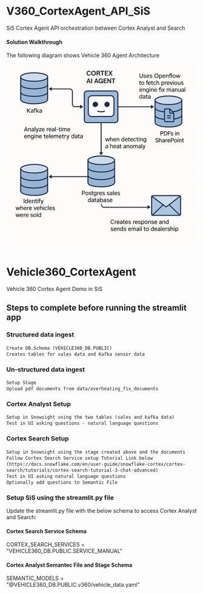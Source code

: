 # V360_CortexAgent_API_SiS

SiS Cortex Agent API orchestration between Cortex Analyst and Search

#### Solution Walkthrough

The following diagram shows Vehicle 360 Agent Architecture
![arch](images/Auto%20Demo.png)

# Vehicle360_CortexAgent

Vehicle 360 Cortex Agent Demo in SiS

## Steps to complete before running the streamlit app

### Structured data ingest

    Create DB.Schema (VEHICLE360_DB.PUBLIC)
    Creates tables for sales data and Kafka sensor data

### Un-structured data ingest

    Setup Stage
    Upload pdf documents from data/overheating_fix_documents

### Cortex Analyst Setup

    Setup in Snowsight using the two tables (sales and kafka data)
    Test in UI asking questions - natural language questions

### Cortex Search Setup

    Setup in Snowsight using the stage created above and the documents
    Follow Cortex Search Service setup Tutorial Link below
    (https://docs.snowflake.com/en/user-guide/snowflake-cortex/cortex-search/tutorials/cortex-search-tutorial-3-chat-advanced)
    Test in UI asking natural language questions
    Optionally add questions to Semantic File

### Setup SiS using the streamlit.py file

Update the streamlit.py file with the below schema to access Cortex Analyst and Search:

#### Cortex Search Service Schema

CORTEX_SEARCH_SERVICES = "VEHICLE360_DB.PUBLIC.SERVICE_MANUAL"

#### Cortex Analyst Semantec File and Stage Schema

SEMANTIC_MODELS = "@VEHICLE360_DB.PUBLIC.v360/vehicle_data.yaml"
